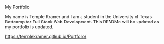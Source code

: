 My Portfolio

My name is Temple Kramer and I am a student in the University of Texas Bottcamp for 
Full Stack Web Development. This READMe will be updated as my portfolio is updated. 

https://templekramer.github.io/Portfolio/
